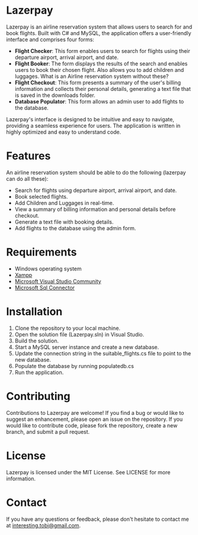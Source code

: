 # Lazerpay
Lazerpay is an airline reservation system that allows users to search for and book flights. Built with C# and MySQL, the application offers a user-friendly interface and comprises four forms:

* __Flight Checker__: This form enables users to search for flights using their departure airport, arrival airport, and date.
* __Flight Booker__: The form displays the results of the search and enables users to book their chosen flight. Also allows you to add children and luggages. What is an Airline reservation system without these?
* __Flight Checkout__: This form presents a summary of the user's billing information and collects their personal details, generating a text file that is saved in the downloads folder.
* __Database Populator__: This form allows an admin user to add flights to the database.

Lazerpay's interface is designed to be intuitive and easy to navigate, providing a seamless experience for users. The application is written in highly optimized and easy to understand code.

# Features
An airline reservation system should be able to do the following (lazerpay can do all these):
* Search for flights using departure airport, arrival airport, and date.
* Book selected flights.
* Add Children and Luggages in real-time.
* View a summary of billing information and personal details before checkout.
* Generate a text file with booking details.
* Add flights to the database using the admin form.

# Requirements
* Windows operating system
* [Xampp](https://drive.google.com/file/d/12rWcfQlUrQ2QN0E_krZOPUGXfcyIgrXo/view?usp=drive_link)
* [Microsoft Visual Studio Community](https://visualstudio.microsoft.com/thank-you-downloading-visual-studio/?sku=Community&channel=Release&version=VS2022&source=VSLandingPage&passive=false&cid=2030)
* [Microsoft Sql Connector](https://drive.google.com/file/d/12qoLS1aX0ec0-biMXLyxeurMUCJYC9Kv/view?usp=drive_link)

# Installation
1. Clone the repository to your local machine.
2. Open the solution file (Lazerpay.sln) in Visual Studio.
3. Build the solution.
4. Start a MySQL server instance and create a new database.
5. Update the connection string in the suitable_flights.cs file to point to the new database.
6. Populate the database by running populatedb.cs
7. Run the application.

# Contributing
Contributions to Lazerpay are welcome! If you find a bug or would like to suggest an enhancement, please open an issue on the repository. If you would like to contribute code, please fork the repository, create a new branch, and submit a pull request.

# License
Lazerpay is licensed under the MIT License. See LICENSE for more information.

# Contact
If you have any questions or feedback, please don't hesitate to contact me at interesting.tobi@gmail.com.
